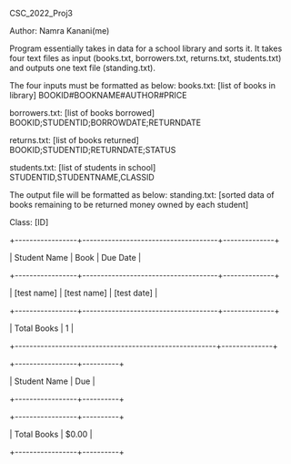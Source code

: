 CSC_2022_Proj3

Author: Namra Kanani(me)

Program essentially takes in data for a school library and sorts it.
It takes four text files as input (books.txt, borrowers.txt, returns.txt, students.txt) and outputs one text file (standing.txt).

The four inputs must be formatted as below:
books.txt: [list of books in library]
BOOKID#BOOKNAME#AUTHOR#PRICE

borrowers.txt: [list of books borrowed]
BOOKID;STUDENTID;BORROWDATE;RETURNDATE

returns.txt: [list of books returned]
BOOKID;STUDENTID;RETURNDATE;STATUS

students.txt: [list of students in school]
STUDENTID,STUDENTNAME,CLASSID

The output file will be formatted as below:
standing.txt: [sorted data of books remaining to be returned 
	       money owned by each student]

Class: [ID]

+-----------------+-------------------------------------+--------------+

| Student Name    | Book                                | Due Date     |

+-----------------+-------------------------------------+--------------+

| [test name]     | [test name]                         | [test date]  |

+-----------------+-------------------------------------+--------------+

| Total Books                                           |            1 |

+-------------------------------------------------------+--------------+

+-----------------+----------+

| Student Name    | Due      |

+-----------------+----------+

+-----------------+----------+

| Total Books     |  $0.00   |

+-----------------+----------+




